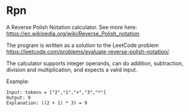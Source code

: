 # Rpn

A Reverse Polish Notation calculator. See more here: <https://en.wikipedia.org/wiki/Reverse_Polish_notation>.

The program is written as a solution to the LeetCode problem <https://leetcode.com/problems/evaluate-reverse-polish-notation/>.

The calculator supports integer operands, can do addition, subtraction, division and multiplication, and expects a valid input.

Example:

```
Input: tokens = ["2","1","+","3","*"]
Output: 9
Explanation: ((2 + 1) * 3) = 9
```




